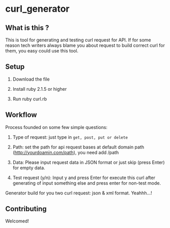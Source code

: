 # curl_generator

## What is this ?

This is tool for generating and testing curl request for API.
If for some reason tech writers always blame you about request to build correct curl for them,
you easy could use this tool.

## Setup

1. Download the file

2. Install ruby 2.1.5 or higher

3. Run ruby curl.rb


## Workflow

Process founded on some few simple questions:

1. Type of request: just type in `get, post, put or delete`

2. Path: set the path for api request bases at default domain path (http://yourdoamin.com/path), you need add /path

3. Data: Please input request data in JSON format or just skip (press Enter) for empty data.

4. Test request (y/n): Input y and press Enter for execute this curl after generating of input something else and press enter for non-test mode.

Generator build for you two curl request: json & xml format. Yeahhh...!

## Contributing

Welcomed!

